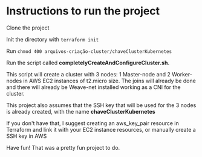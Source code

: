 # Instructions to run the project

Clone the project

Init the directory with `terraform init`

Run `chmod 400 arquivos-criação-cluster/chaveClusterKubernetes`

Run the script called **completelyCreateAndConfigureCluster.sh**. 

This script will create a cluster with 3 nodes: 1 Master-node and 2 Worker-nodes in AWS EC2 instances of t2.micro size. The joins will already be done and there will already be Weave-net installed working as a CNI for the cluster.

This project also assumes that the SSH key that will be used for the 3 nodes is already created, with the name **chaveClusterKubernetes**

If you don't have that, I suggest creating an aws_key_pair resource in Terraform and link it with your EC2 instance resources, or manually create a SSH key in AWS

Have fun! That was a pretty fun project to do.

